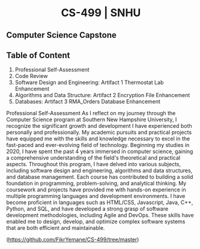 # <center>CS-499 | SNHU</center>
## Computer Science Capstone




## Table of Content
1. Professional Self-Assessment
2. Code Review
3. Software Design and Engineering: Artifact 1 Thermostat Lab Enhancement
4. Algorithms and Data Structure: Artifact 2 Encryption File Enhancement
5. Databases: Artifact 3 RMA_Orders Database Enhancement

Professional Self-Assessment
As I reflect on my journey through the Computer Science program at Southern New Hampshire University, I recognize the significant growth and development I have experienced both personally and professionally. My academic pursuits and practical projects have equipped me with the skills and knowledge necessary to excel in the fast-paced and ever-evolving field of technology.
Beginning my studies in 2020, I have spent the past 4 years immersed in computer science, gaining a comprehensive understanding of the field's theoretical and practical aspects. Throughout this program, I have delved into various subjects, including software design and engineering, algorithms and data structures, and database management. Each course has contributed to building a solid foundation in programming, problem-solving, and analytical thinking.
My coursework and projects have provided me with hands-on experience in multiple programming languages and development environments. I have become proficient in languages such as HTML/CSS, Javascript, Java, C++, Python, and SQL, and have developed a strong grasp of software development methodologies, including Agile and DevOps. These skills have enabled me to design, develop, and optimize complex software systems that are both efficient and maintainable.


(https://github.com/FikrYemane/CS-499/tree/master)

